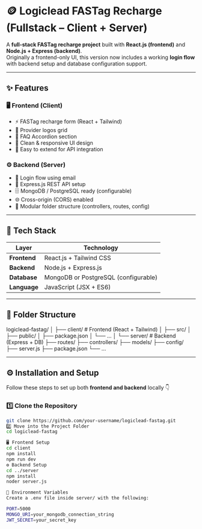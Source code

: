 # 🪙 Logiclead FASTag Recharge (Fullstack – Client + Server)

A **full-stack FASTag recharge project** built with **React.js (frontend)** and **Node.js + Express (backend)**.  
Originally a frontend-only UI, this version now includes a working **login flow** with backend setup and database configuration support.

---

## ✨ Features

### 🖥 Frontend (Client)
- ⚡ FASTag recharge form (React + Tailwind)
- 🏦 Provider logos grid
- 💬 FAQ Accordion section
- 🎨 Clean & responsive UI design
- 🚀 Easy to extend for API integration

### ⚙ Backend (Server)
- 🔐 Login flow using email
- 🧩 Express.js REST API setup
- 🗄 MongoDB / PostgreSQL ready (configurable)
- 🌐 Cross-origin (CORS) enabled
- 📁 Modular folder structure (controllers, routes, config)

---

## 🧩 Tech Stack

| Layer | Technology |
|-------|-------------|
| **Frontend** | React.js + Tailwind CSS |
| **Backend** | Node.js + Express.js |
| **Database** | MongoDB or PostgreSQL (configurable) |
| **Language** | JavaScript (JSX + ES6) |

---

## 📂 Folder Structure

logiclead-fastag/
│
├── client/ # Frontend (React + Tailwind)
│ ├── src/
│ ├── public/
│ ├── package.json
│ └── ...
│
└── server/ # Backend (Express + DB)
├── routes/
├── controllers/
├── models/
├── config/
├── server.js
├── package.json
└── ...


---

## ⚙ Installation and Setup

Follow these steps to set up both **frontend and backend** locally 👇

### 1️⃣ Clone the Repository
```bash
git clone https://github.com/your-username/logiclead-fastag.git
2️⃣ Move into the Project Folder
cd logiclead-fastag

🖥️ Frontend Setup
cd client
npm install
npm run dev
⚙ Backend Setup
cd ../server
npm install
noder server.js

🔐 Environment Variables
Create a .env file inside server/ with the following:

PORT=5000
MONGO_URI=your_mongodb_connection_string
JWT_SECRET=your_secret_key